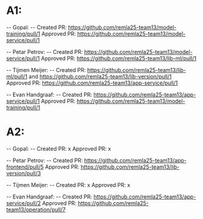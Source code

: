 # A1:

-- Gopal: --
Created PR: https://github.com/remla25-team13/model-training/pull/1
Approved PR: https://github.com/remla25-team13/model-service/pull/1

-- Petar Petrov: --
Created PR: https://github.com/remla25-team13/model-service/pull/1
Approved PR: https://github.com/remla25-team13/lib-ml/pull/1

-- Tijmen Meijer: --
Created PR: https://github.com/remla25-team13/lib-ml/pull/1 and https://github.com/remla25-team13/lib-version/pull/1
Approved PR: https://github.com/remla25-team13/app-service/pull/1

-- Evan Handgraaf: --
Created PR: https://github.com/remla25-team13/app-service/pull/1
Approved PR: https://github.com/remla25-team13/model-training/pull/1

# A2:

-- Gopal: --
Created PR: x
Approved PR: x

-- Petar Petrov: --
Created PR: https://github.com/remla25-team13/app-frontend/pull/5
Approved PR: https://github.com/remla25-team13/lib-version/pull/3

-- Tijmen Meijer: --
Created PR: x
Approved PR: x

-- Evan Handgraaf: --
Created PR: https://github.com/remla25-team13/app-service/pull/2
Approved PR: https://github.com/remla25-team13/operation/pull/7